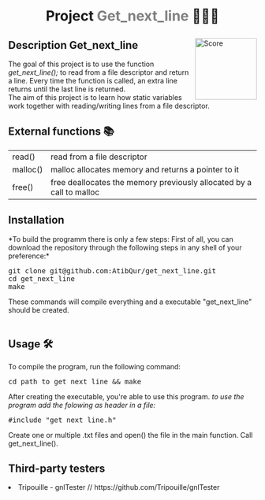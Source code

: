 

# <p align="center">Project <a style="color:gray;text-decoration:none;" href="https://github.com/AtibQur/get_next_line/blob/master/en.subject.pdf">Get_next_line</a> 📖✍🏼️</h1>
<p><img align="right" src="file:///Users/haseeb/Desktop/Screenshot%202022-03-05%20at%2014.03.30.png" alt="Score" width="125" height="125"></p>
<h2> Description Get_next_line</h2>   
<p>The goal of this project is to use the function <em>get_next_line();</em> to read from a file descriptor and return a line. Every time the function is called, an extra line returns until the last line is returned. <br>
The aim of this project is to learn how static variables work together with reading/writing lines from a file descriptor.
</p>

<h2>External functions 📚</h2>
<table>
  <tr>
    <td>read()</td>
    <td>read from a file descriptor</td>
  </tr>
  <tr>
    <td>malloc()</td>
    <td>malloc allocates memory and returns a pointer to it</td>
  </tr>
  <tr>
    <td>free()</td>
    <td>free deallocates the memory previously allocated by a call to malloc</td>
  </tr>
</table>

<h2>Installation</h2>
*To build the programm there is only a few steps: First of all, you can download the repository through the following steps in any shell of your preference:*
<br>
<pre>
git clone git@github.com:AtibQur/get_next_line.git
cd get_next_line
make
</pre>
These commands will compile everything and a executable "get_next_line" should be created. 
<br><br>
<h2>Usage 🛠️</h2>

<p>To compile the program, run the following command:</p>
<pre>
cd path_to_get_next_line && make
</pre>
<p>After creating the executable, you're able to use this program. <em>to use the program add the folowing as header in a file:</em></p>

<pre>
#include "get_next_line.h"
</pre>
<p>Create one or multiple .txt files and open() the file in the main function. Call get_next_line().</p>
<h2>Third-party testers</h2>
<li>Tripouille - gnlTester // https://github.com/Tripouille/gnlTester</li>
